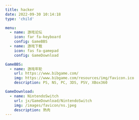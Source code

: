 ```yaml
---
title: hacker
date: 2022-09-30 10:14:18
type: 'child'

menu:
  - name: 游戏论坛
    icon: far fa-keyboard
    config: GameBBS
  - name: 游戏下载
    icon: fas fa-gamepad
    config: GameDownload

GameBBS:
  - name: 游戏年轮
    url: https://www.bibgame.com/
    img: https://www.bibgame.com/resources/img/favicon.ico
    description: PS, NS, PC, 3DS, PSV, XBox360

GameDownload:
  - name: NintendoSwitch
    url: jx/GameDownload/NintendoSwitch
    img: /images/favicon/ns.jpeg
    description: 熟肉
---
```

